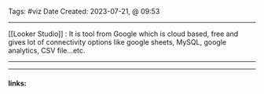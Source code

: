 
Tags: #viz
Date Created:  2023-07-21, @ 09:53

------------------------------------------
[[Looker Studio]] : It is tool from Google which is cloud based, free and gives lot of connectivity options like google sheets, MySQL, google analytics, CSV file...etc.

------










---------------------
#### links:
